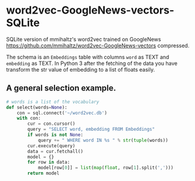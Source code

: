 # word2vec-GoogleNews-vectors-SQLite
SQLite version of mmihaltz's word2vec trained on GoogleNews https://github.com/mmihaltz/word2vec-GoogleNews-vectors
compressed.

The schema is an `Embeddings` table with columns `word` as TEXT and `embedding` as TEXT.
In Python 3 after the fetching of the data you have transform the str value of embedding to a list of floats easily.

A general selection example.
----------------------------
``` Python
# words is a list of the vocabulary
def select(words=None):
    con = sql.connect('~/word2vec.db')
    with con:
        cur = con.cursor()
        query = "SELECT word, embedding FROM Embeddings"
        if words is not None:
            query += " WHERE word IN %s " % str(tuple(words))
        cur.execute(query)
        data = cur.fetchall()
        model = {}
        for row in data:
            model[row[0]] = list(map(float, row[1].split(',')))
        return model
```
